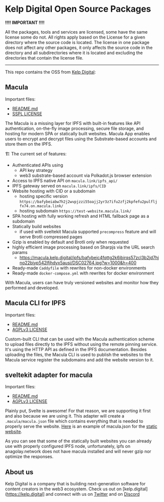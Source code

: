 # Kelp Digital Open Source Packages

**!!!! IMPORTANT !!!!**

All the packages, tools and services are licensed, some have the same license some do not. All rights apply based on the License for a given directory where the source code is located. The license in one package does not affect any other packages, it only affects the source code in the directory and all subdirectories where it is located and excluding the directories that contain the license file.

---

This repo contains the OSS from [Kelp Digital](https://kelp.digital):

## **Macula**

Important files:

- [README.md](./services/macula/README.md)
- [SSPL LICENSE](./services/macula/LICENSE)

The Macula is a missing layer for IPFS with built-in features like API authentication, on-the-fly image processing, secure file storage, and hosting for modern SPA or statically built websites. Macula App enables users to encrypt and decrypt files using the Substrate-based accounts and store them on the IPFS.

🏗️ The current set of features:

- Authenticated APIs using
  - API key strategy
  - web3 substrate-based account via Polkadot.js browser extension
- Access to IPFS native API on `macula.link/ipfs_api/`
- IPFS gateway served on `macula.link/ipfs/CID`
- Website hosting with CID or a subdomain
  - hosting specific version `https://bafybeiabw7h2j2wvpjzzi55oajj2yr3z7ifu2zfj2kpfefu2pulfljfx74.on.macula.link/`
  - hosting subdomain `https://test-website.macula.link/`
- SPA hosting with fully working refresh and HTML fallback page as a subdomain
- Statically build websites
  - if used with sveltekit Macula supported `precompress` feature and will serve Brotli compressed pages
- Gzip is enabled by default and Brotli only when requested
- highly efficient image processing based on Sharpjs via the URL search params
  - https://macula.kelp.digital/ipfs/bafybeic4fqttg2k6ibirqs57zcl3b2jd7hjnq22biyp542lfjhdyx5ausi/DSC02764.jpg?w=1000&h=400
- Ready-made `Caddyfile` with rewrites for non-docker environments
- Ready-made `docker-compose.yml` with rewrites for docker environment

With Macula, users can have truly versioned websites and monitor how they performed and developed.

## **Macula CLI for IPFS**

Important files:

- [README.md](./tools/ipfs-cli/README.md)
- [AGPLv3 LICENSE](./tools/ipfs-cli/LICENSE)

Custom-built CLI that can be used with the Macula authentication scheme to upload files directly to the IPFS without using the remote pinning service. It's using the HTTP API as defined in the IPFS documentation. Besides uploading the files, the Macula CLI is used to publish the websites to the Macula service register the subdomains and add the website version to it.

## **sveltekit adapter for macula**

Important files:

- [README.md](./tools/sveltekit-adapter-macula/README.md)
- [AGPLv3 LICENSE](./tools/sveltekit-adapter-macula/LICENSE)

Plainly put, Svelte is awesome! For that reason, we are supporting it first and also because we are using it. This adapter will create a `.macula/macula.json` file which contains everything that is needed to properly serve the website.
[Here](https://bafybeihonkvcaf5riqp6figuoe7l2nxrc6w3spnrqlioviabkda46k4ffe.ipfs.anagolay.network/macula.json) is an example of macula.json for the [static website](https://bafybeihonkvcaf5riqp6figuoe7l2nxrc6w3spnrqlioviabkda46k4ffe.ipfs.anagolay.network).

As you can see that some of the statically built websites you can already use with properly configured IPFS node, unfortunately, ipfs on anagolay.network does not have macula installed and will never gzip nor optimize the responses.

## About us

Kelp Digital is a company that is building next-generation software for content creators in the web3 ecosystem. Check us out on [kelp.digital](https://kelp.digital] and connect with us on [Twitter](https://twitter.com/kelp_digital) and on [Discord](https://discordapp.com/invite/fanBk5deyq)

